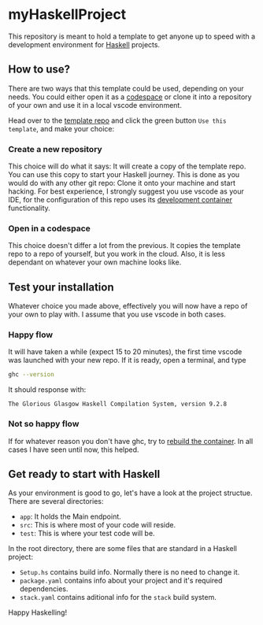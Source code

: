 # myHaskellProject

This repository is meant to hold a template to get anyone up to speed with a development environment for [Haskell](https://www.haskell.org/) projects.


## How to use?

There are two ways that this template could be used, depending on your needs. You could either open it as a [codespace](https://github.com/features/codespaces) or clone it into a repository of your own and use it in a local vscode environment.

Head over to the [template repo](https://github.com/hanjoosten/haskellProject) and click the green button `Use this template`, and make your choice:

### Create a new repository

This choice will do what it says: It will create a copy of the template repo. You can use this copy to start your Haskell journey. This is done as you would do with any other git repo: Clone it onto your machine and start hacking. For best experience, I strongly suggest you use vscode as your IDE, for the configuration of this repo uses its [development container](https://containers.dev/) functionality. 

### Open in a codespace 

This choice doesn't differ a lot from the previous. It copies the template repo to a repo of yourself, but you work in the cloud. Also, it is less dependant on whatever your own machine looks like.

## Test your installation

Whatever choice you made above, effectively you will now have a repo of your own to play with. I assume that you use vscode in both cases. 

### Happy flow
It will have taken a while (expect 15 to 20 minutes), the first time vscode was launched with your new repo. If it is ready, open a terminal, and type 

~~~.bash
ghc --version
~~~

It should response with: 

~~~
The Glorious Glasgow Haskell Compilation System, version 9.2.8
~~~

### Not so happy flow
If for whatever reason you don't have ghc, try to [rebuild the container](https://docs.github.com/en/codespaces/developing-in-a-codespace/rebuilding-the-container-in-a-codespace). In all cases I have seen until now, this helped. 


## Get ready to start with Haskell

As your environment is good to go, let's have a look at the project structue. There are several directories:

* `app`: It holds the Main endpoint.
* `src`: This is where most of your code will reside.
* `test`: This is where your test code will be.

In the root directory, there are some files that are standard in a Haskell project:
* `Setup.hs` contains build info. Normally there is no need to change it.
* `package.yaml` contains info about your project and it's required dependencies.
* `stack.yaml` contains aditional info for the `stack` build system.

Happy Haskelling!
